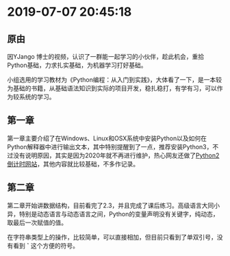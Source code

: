 # 2019-07-07 20:45:18



## 原由

因YJango 博士的视频，认识了一群能一起学习的小伙伴，趁此机会，重拾Python基础，力求扎实基础，为机器学习打好基础。

小组选用的学习教材为《Python编程：从入门到实践》，大体看了一下，是一本较为基础的书籍，从基础语法知识到实际的项目开发，稳扎稳打，有学有习，可以作为较系统的学习。



## 第一章

第一章主要介绍了在Windows、Linux和OSX系统中安装Python以及如何在Python解释器中进行输出文本，其中特别提醒到了一点，推荐安装Python3，不过没有说明原因，其实是因为2020年就不再进行维护，热心网友还做了[Python2倒计时网站](https://pythonclock.org/)，其他内容就比较基础，不多作记录。



## 第二章

第二章开始讲数据结构，目前看完了2.3，并且完成了课后练习。高级语言大同小异，特别是动态语言与动态语言之间，Python的变量声明没有关键字，纯动态，取最后一次赋值的值。

在字符串类型上的操作，比较简单，可以直接相加，但目前只看到了单双引号，没有看到  **`**  这个方便的符号。



